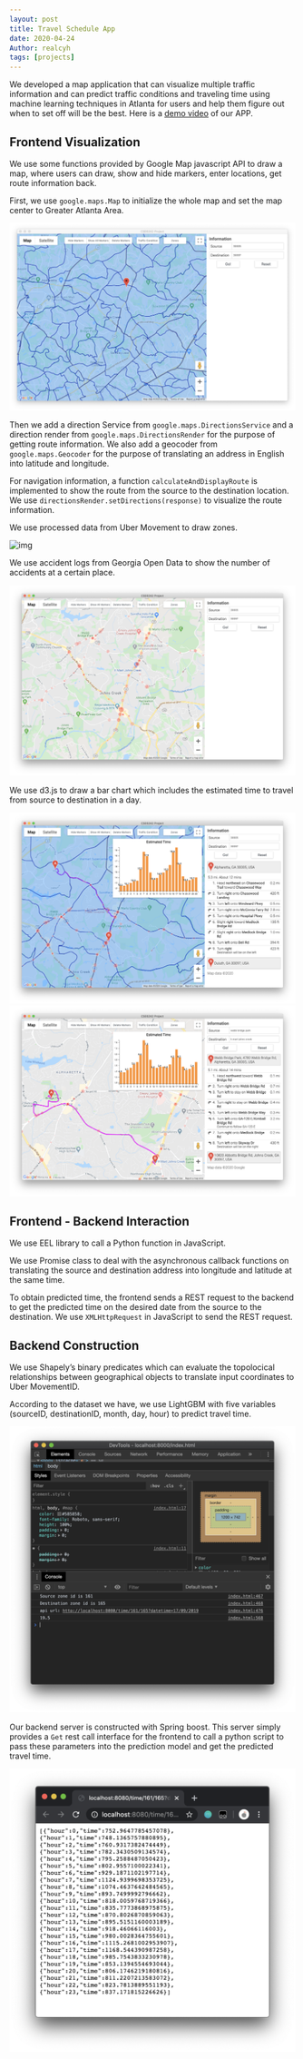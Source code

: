 ```yaml
---
layout: post
title: Travel Schedule App
date: 2020-04-24
Author: realcyh
tags: [projects]
---
```



We developed a map application that can visualize multiple traffic information and can predict traffic conditions and traveling time using machine learning techniques in Atlanta for users and help them figure out when to set off will be the best. Here is a [demo video](https://www.youtube.com/watch?v=zzuPhJ_puPo&t=24s) of our APP.


## Frontend Visualization

We use some functions provided by Google Map javascript API to draw a map, where users can draw, show and hide markers, enter locations, get route information back.
	
First, we use `google.maps.Map` to initialize the whole map and set the map center to Greater Atlanta Area.

![img](https://raw.githubusercontent.com/realcyh/yuhang-chen/master/images/default.png "default page")

Then we add a direction Service from `google.maps.DirectionsService` and a direction render from `google.maps.DirectionsRender` for the purpose of getting route information. We also add a geocoder from `google.maps.Geocoder` for the purpose of translating an address in English into latitude and longitude.

For navigation information, a function `calculateAndDisplayRoute` is implemented to show the route from the source to the destination location.  We use `directionsRender.setDirections(response)` to visualize the route information. 

We use processed data from Uber Movement to draw zones.

![img](https://raw.githubusercontent.com/realcyh/yuhang-chen/master/images/zonesandmarkers.png "zones and markers")

We use accident logs from Georgia Open Data to show the number of accidents at a certain place.

![img](https://raw.githubusercontent.com/realcyh/yuhang-chen/master/images/traffic.png "traffic conditions")

We use d3.js to draw a bar chart which includes the estimated time to travel from source to destination in a day.

![img](https://raw.githubusercontent.com/realcyh/yuhang-chen/master/images/time.png "predicted time")
![img](https://raw.githubusercontent.com/realcyh/yuhang-chen/master/images/time2.png "predicted time")


## Frontend - Backend Interaction

We use EEL library to call a Python function in JavaScript.

We use Promise class to deal with the asynchronous callback functions on translating the source and destination address into longitude and latitude at the same time. 

To obtain predicted time, the frontend sends a REST request to the backend to get the predicted time on the desired date from the source to the destination. We use `XMLHttpRequest` in JavaScript to send the REST request. 


## Backend Construction

We use Shapely’s binary predicates which can evaluate the topolocical relationships between geographical objects to translate input coordinates to Uber MovementID. 

According to the dataset we have, we use LightGBM with five variables (sourceID, destinationID, month, day, hour) to predict travel time. 

![img](https://raw.githubusercontent.com/realcyh/yuhang-chen/master/images/restcall.png "rest call")

Our backend server is constructed with Spring boost. This server simply provides a `Get` rest call interface for the frontend to call a python script to pass these parameters into the prediction model and get the predicted travel time.

![img](https://raw.githubusercontent.com/realcyh/yuhang-chen/master/images/trainingres.png "training result")
